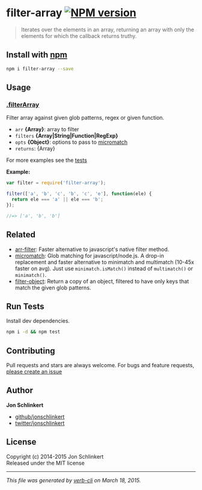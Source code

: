 # filter-array [![NPM version](https://badge.fury.io/js/filter-array.svg)](http://badge.fury.io/js/filter-array)

> Iterates over the elements in an array, returning an array with only the elements for which the callback returns truthy.

## Install with [npm](npmjs.org)

```bash
npm i filter-array --save
```

## Usage
### [.filterArray](./index.js#L39)

Filter array against given glob patterns, regex or given function.

* `arr` **{Array}**: array to filter    
* `filters` **{Array|String|Function|RegExp}**    
* `opts` **{Object}**: options to pass to [micromatch]    
* `returns`: {Array}  

For more examples see the [tests](./test.js)

**Example:**
```js
var filter = require('filter-array');

filter(['a', 'b', 'c', 'b', 'c', 'e'], function(ele) {
  return ele === 'a' || ele === 'b';
});

//=> ['a', 'b', 'b']
```


## Related
* [arr-filter](https://github.com/jonschlinkert/arr-filter): Faster alternative to javascript's native filter method.
* [micromatch](https://github.com/jonschlinkert/micromatch): Glob matching for javascript/node.js. A drop-in replacement and faster alternative to minimatch and multimatch (10-45x faster on avg). Just use `minimatch.isMatch()` instead of `multimatch()` or `minimatch()`.
* [filter-object](https://github.com/jonschlinkert/filter-object): Return a copy of an object, filtered to have only keys that match the given glob patterns.

## Run Tests
Install dev dependencies.

```bash
npm i -d && npm test
```


## Contributing
Pull requests and stars are always welcome. For bugs and feature requests, [please create an issue](https://github.com/jonschlinkert/filter-array/issues)


## Author

**Jon Schlinkert**
 
+ [github/jonschlinkert](https://github.com/jonschlinkert)
+ [twitter/jonschlinkert](http://twitter.com/jonschlinkert) 

## License
Copyright (c) 2014-2015 Jon Schlinkert  
Released under the MIT license

***

_This file was generated by [verb-cli](https://github.com/assemble/verb-cli) on March 18, 2015._

[micromatch]: https://github.com/jonschlinkert/micromatch
